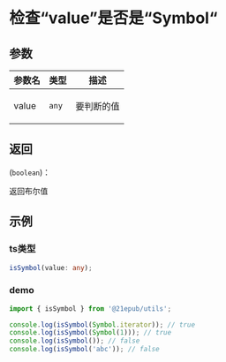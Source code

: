 # 检查“value”是否是“Symbol“


## 参数
 

  | 参数名 | 类型 | 描述 |
| --- | --- | --- |
value | <code>any</code> | <p>要判断的值</p> |

## 返回 
(<code>boolean</code>)：<p>返回布尔值</p>
## 示例

 ### ts类型 
```typescript
isSymbol(value: any);
```
 ### demo 
```typescript
import { isSymbol } from '@21epub/utils';

console.log(isSymbol(Symbol.iterator)); // true
console.log(isSymbol(Symbol(1))); // true
console.log(isSymbol()); // false
console.log(isSymbol('abc')); // false
```

